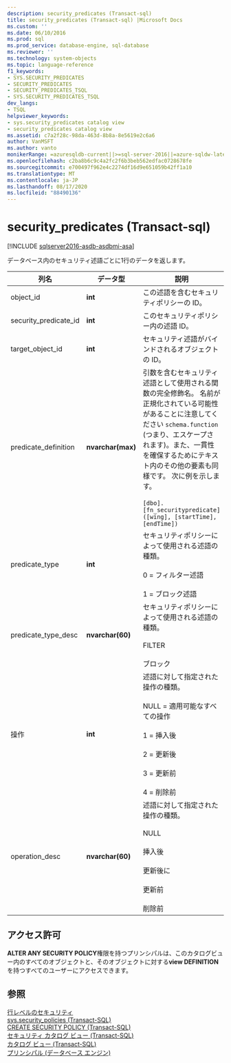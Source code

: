 ```yaml
---
description: security_predicates (Transact-sql)
title: security_predicates (Transact-sql) |Microsoft Docs
ms.custom: ''
ms.date: 06/10/2016
ms.prod: sql
ms.prod_service: database-engine, sql-database
ms.reviewer: ''
ms.technology: system-objects
ms.topic: language-reference
f1_keywords:
- SYS.SECURITY_PREDICATES
- SECURITY_PREDICATES
- SECURITY_PREDICATES_TSQL
- SYS.SECURITY_PREDICATES_TSQL
dev_langs:
- TSQL
helpviewer_keywords:
- sys.security_predicates catalog view
- security_predicates catalog view
ms.assetid: c7a2f28c-98da-463d-8b8a-8e5619e2c6a6
author: VanMSFT
ms.author: vanto
monikerRange: =azuresqldb-current||>=sql-server-2016||=azure-sqldw-latest||=sqlallproducts-allversions||>=sql-server-linux-2017||=azuresqldb-mi-current
ms.openlocfilehash: c2ba8b6c9c4a2fc2f6b3beb562edfac0728678fe
ms.sourcegitcommit: e700497f962e4c2274df16d9e651059b42ff1a10
ms.translationtype: MT
ms.contentlocale: ja-JP
ms.lasthandoff: 08/17/2020
ms.locfileid: "88490136"
---
```

# <a name="syssecurity_predicates-transact-sql"></a>security_predicates (Transact-sql)
[!INCLUDE [sqlserver2016-asdb-asdbmi-asa](../../includes/applies-to-version/sqlserver2016-asdb-asdbmi-asa.md)]

  データベース内のセキュリティ述語ごとに1行のデータを返します。  
  
|列名|データ型|説明|  
|-----------------|---------------|-----------------|  
|object_id|**int**|この述語を含むセキュリティポリシーの ID。|  
|security_predicate_id|**int**|このセキュリティポリシー内の述語 ID。|  
|target_object_id|**int**|セキュリティ述語がバインドされるオブジェクトの ID。|  
|predicate_definition|**nvarchar(max)**|引数を含むセキュリティ述語として使用される関数の完全修飾名。 名前が正規化されている可能性があることに注意してください `schema.function` (つまり、エスケープされます)。また、一貫性を確保するためにテキスト内のその他の要素も同様です。 次に例を示します。<br /><br /> `[dbo].[fn_securitypredicate]([wing], [startTime], [endTime])`|  
|predicate_type|**int**|セキュリティポリシーによって使用される述語の種類。<br /><br /> 0 = フィルター述語<br /><br /> 1 = ブロック述語|  
|predicate_type_desc|**nvarchar(60)**|セキュリティポリシーによって使用される述語の種類。<br /><br /> FILTER<br /><br /> ブロック|  
|操作|**int**|述語に対して指定された操作の種類。<br /><br /> NULL = 適用可能なすべての操作<br /><br /> 1 = 挿入後<br /><br /> 2 = 更新後<br /><br /> 3 = 更新前<br /><br /> 4 = 削除前|  
|operation_desc|**nvarchar(60)**|述語に対して指定された操作の種類。<br /><br /> NULL<br /><br /> 挿入後<br /><br /> 更新後に<br /><br /> 更新前<br /><br /> 削除前|  
  
## <a name="permissions"></a>アクセス許可  
 **ALTER ANY SECURITY POLICY**権限を持つプリンシパルは、このカタログビュー内のすべてのオブジェクトと、そのオブジェクトに対する**view DEFINITION**を持つすべてのユーザーにアクセスできます。  
  
## <a name="see-also"></a>参照  
 [行レベルのセキュリティ](../../relational-databases/security/row-level-security.md)   
 [sys.security_policies &#40;Transact-SQL&#41;](../../relational-databases/system-catalog-views/sys-security-policies-transact-sql.md)   
 [CREATE SECURITY POLICY &#40;Transact-SQL&#41;](../../t-sql/statements/create-security-policy-transact-sql.md)   
 [セキュリティ カタログ ビュー &#40;Transact-SQL&#41;](../../relational-databases/system-catalog-views/security-catalog-views-transact-sql.md)   
 [カタログ ビュー &#40;Transact-SQL&#41;](../../relational-databases/system-catalog-views/catalog-views-transact-sql.md)   
 [プリンシパル &#40;データベース エンジン&#41;](../../relational-databases/security/authentication-access/principals-database-engine.md)  
  
  
